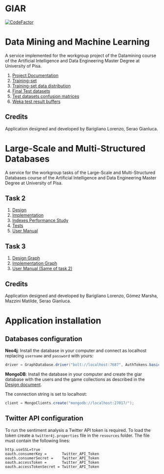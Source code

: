 # GIAR
[![CodeFactor](https://www.codefactor.io/repository/github/seraogianluca/GIAR/badge/master)](https://www.codefactor.io/repository/github/seraogianluca/GIAR/overview/master)

# Data Mining and Machine Learning
A service implemented for the workgroup project of the Datamining course of the Artificial Intelligence and Data Engineering Master Degree at University of Pisa.

1) [Project Documentation](/docs/Datamining/sentimentanalysisdoc.md)
2) [Training-set](/docs/Datamining/dataset/training_set.arff)
3) [Training-set data distribution](/docs/Datamining/dataset/Tweets_distribution.xlsx)
4) [Final Test datasets](/docs/Datamining/dataset/classified_data/csv)
5) [Test datasets confusion matrices](/docs/Datamining/dataset/classified_data/Confusion_matrices.xlsx)
6) [Weka test result buffers](/docs/Datamining/weka_tests)

## Credits
Application designed and developed by Barigliano Lorenzo, Serao Gianluca.

# Large-Scale and Multi-Structured Databases
A service for the workgroup tasks of the Large-Scale and Multi-Structured Databases course of the Artificial Intelligence and Data Engineering Master Degree at University of Pisa.

## Task 2

1) [Design](/docs/Design.md)
2) [Implementation](/docs/Implementation.md)
3) [Indexes Performance Study](/docs/IndexesStudy.md)
4) [Tests](/docs/Test.md)
5) [User Manual](/docs/UserManual.md)

## Task 3

1) [Design Graph](/docs/DesignGraph.md)
2) [Implementation Graph](/docs/ImplementationGraph.md)
3) [User Manual (Same of task 2)](/docs/UserManual.md)

## Credits

Application designed and developed by Barigliano Lorenzo, Gómez Marsha, Mazzini Matilde, Serao Gianluca.

# Application installation

## Databases configuration

**Neo4j**: Install the database in your computer and connect as localhost replacing `username` and `password` with yours:
````java 
driver = GraphDatabase.driver("bolt://localhost:7687", AuthTokens.basic("username", "password"));
````

**MongoDB**: Install the database in your computer and create the giar database with the users and the game collections as described in the [Design document](/docs/Design.md).

The connection string is set to localhost:
````java
client = MongoClients.create("mongodb://localhost:27017/");
````

## Twitter API configuration
To run the sentiment analysis a Twitter API token is required. To load the token create a `twitter4j.properties` file in the `resources` folder. The file must contain the following lines:

```
http.useSSL=true
oauth.consumerKey =       Twitter_API_Token
oauth.consumerSecret =    Twitter_API_Token
oauth.accessToken =       Twitter_API_Token
oauth.accessTokenSecret = Twitter_API_Token
````
